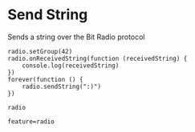 # Send String

Sends a string over the Bit Radio protocol

```blocks
radio.setGroup(42)
radio.onReceivedString(function (receivedString) {
    console.log(receivedString)
})
forever(function () {
    radio.sendString(":)")
})
```


```package
radio
```

```config
feature=radio
```